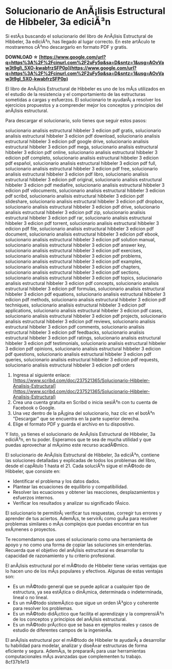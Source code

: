 
 
# Solucionario de AnÃ¡lisis Estructural de Hibbeler, 3a ediciÃ³n
 
Si estÃ¡s buscando el solucionario del libro de AnÃ¡lisis Estructural de Hibbeler, 3a ediciÃ³n, has llegado al lugar correcto. En este artÃ­culo te mostraremos cÃ³mo descargarlo en formato PDF y gratis.
 
**DOWNLOAD ☆ [https://www.google.com/url?q=https%3A%2F%2Fcinurl.com%2F2uFy5p&sa=D&sntz=1&usg=AOvVaw3t9gl\_5XO-kwabfrzSFP0p](https://www.google.com/url?q=https%3A%2F%2Fcinurl.com%2F2uFy5p&sa=D&sntz=1&usg=AOvVaw3t9gl_5XO-kwabfrzSFP0p)**


 
El libro de AnÃ¡lisis Estructural de Hibbeler es uno de los mÃ¡s utilizados en el estudio de la resistencia y el comportamiento de las estructuras sometidas a cargas y esfuerzos. El solucionario te ayudarÃ¡ a resolver los ejercicios propuestos y a comprender mejor los conceptos y principios del anÃ¡lisis estructural.
 
Para descargar el solucionario, solo tienes que seguir estos pasos:
 
solucionario analisis estructural hibbeler 3 edicion pdf gratis,  solucionario analisis estructural hibbeler 3 edicion pdf download,  solucionario analisis estructural hibbeler 3 edicion pdf google drive,  solucionario analisis estructural hibbeler 3 edicion pdf mega,  solucionario analisis estructural hibbeler 3 edicion pdf online,  solucionario analisis estructural hibbeler 3 edicion pdf completo,  solucionario analisis estructural hibbeler 3 edicion pdf español,  solucionario analisis estructural hibbeler 3 edicion pdf full,  solucionario analisis estructural hibbeler 3 edicion pdf free,  solucionario analisis estructural hibbeler 3 edicion pdf libro,  solucionario analisis estructural hibbeler 3 edicion pdf original,  solucionario analisis estructural hibbeler 3 edicion pdf mediafire,  solucionario analisis estructural hibbeler 3 edicion pdf vdocuments,  solucionario analisis estructural hibbeler 3 edicion pdf scribd,  solucionario analisis estructural hibbeler 3 edicion pdf slideshare,  solucionario analisis estructural hibbeler 3 edicion pdf dropbox,  solucionario analisis estructural hibbeler 3 edicion pdf drive,  solucionario analisis estructural hibbeler 3 edicion pdf zip,  solucionario analisis estructural hibbeler 3 edicion pdf rar,  solucionario analisis estructural hibbeler 3 edicion pdf torrent,  solucionario analisis estructural hibbeler 3 edicion pdf file,  solucionario analisis estructural hibbeler 3 edicion pdf document,  solucionario analisis estructural hibbeler 3 edicion pdf ebook,  solucionario analisis estructural hibbeler 3 edicion pdf solution manual,  solucionario analisis estructural hibbeler 3 edicion pdf answer key,  solucionario analisis estructural hibbeler 3 edicion pdf exercises,  solucionario analisis estructural hibbeler 3 edicion pdf problems,  solucionario analisis estructural hibbeler 3 edicion pdf examples,  solucionario analisis estructural hibbeler 3 edicion pdf chapters,  solucionario analisis estructural hibbeler 3 edicion pdf sections,  solucionario analisis estructural hibbeler 3 edicion pdf topics,  solucionario analisis estructural hibbeler 3 edicion pdf concepts,  solucionario analisis estructural hibbeler 3 edicion pdf formulas,  solucionario analisis estructural hibbeler 3 edicion pdf equations,  solucionario analisis estructural hibbeler 3 edicion pdf methods,  solucionario analisis estructural hibbeler 3 edicion pdf techniques,  solucionario analisis estructural hibbeler 3 edicion pdf applications,  solucionario analisis estructural hibbeler 3 edicion pdf cases,  solucionario analisis estructural hibbeler 3 edicion pdf projects,  solucionario analisis estructural hibbeler 3 edicion pdf reviews,  solucionario analisis estructural hibbeler 3 edicion pdf comments,  solucionario analisis estructural hibbeler 3 edicion pdf feedbacks,  solucionario analisis estructural hibbeler 3 edicion pdf ratings,  solucionario analisis estructural hibbeler 3 edicion pdf testimonials,  solucionario analisis estructural hibbeler 3 edicion pdf opinions,  solucionario analisis estructural hibbeler 3 edicion pdf questions,  solucionario analisis estructural hibbeler 3 edicion pdf queries,  solucionario analisis estructural hibbeler 3 edicion pdf requests,  solucionario analisis estructural hibbeler 3 edicion pdf orders
 
1. Ingresa al siguiente enlace: [https://www.scribd.com/doc/237521365/Solucionario-Hibbeler-Analisis-Estructural](https://www.scribd.com/doc/237521365/Solucionario-Hibbeler-Analisis-Estructural)
2. Crea una cuenta gratuita en Scribd o inicia sesiÃ³n con tu cuenta de Facebook o Google.
3. Una vez dentro de la pÃ¡gina del solucionario, haz clic en el botÃ³n "Descargar" que se encuentra en la parte superior derecha.
4. Elige el formato PDF y guarda el archivo en tu dispositivo.

Y listo, ya tienes el solucionario de AnÃ¡lisis Estructural de Hibbeler, 3a ediciÃ³n, en tu poder. Esperamos que te sea de mucha utilidad y que puedas aprovechar al mÃ¡ximo este recurso acadÃ©mico.
  
El solucionario de AnÃ¡lisis Estructural de Hibbeler, 3a ediciÃ³n, contiene las soluciones detalladas y explicadas de todos los problemas del libro, desde el capÃ­tulo 1 hasta el 21. Cada soluciÃ³n sigue el mÃ©todo de Hibbeler, que consiste en:

- Identificar el problema y los datos dados.
- Plantear las ecuaciones de equilibrio y compatibilidad.
- Resolver las ecuaciones y obtener las reacciones, desplazamientos y esfuerzos internos.
- Verificar los resultados y analizar su significado fÃ­sico.

El solucionario te permitirÃ¡ verificar tus respuestas, corregir tus errores y aprender de tus aciertos. AdemÃ¡s, te servirÃ¡ como guÃ­a para resolver problemas similares o mÃ¡s complejos que puedas encontrar en tus exÃ¡menes o proyectos.
 
Te recomendamos que uses el solucionario como una herramienta de apoyo y no como una forma de copiar las soluciones sin entenderlas. Recuerda que el objetivo del anÃ¡lisis estructural es desarrollar tu capacidad de razonamiento y tu criterio profesional.
  
El anÃ¡lisis estructural por el mÃ©todo de Hibbeler tiene varias ventajas que lo hacen uno de los mÃ¡s populares y efectivos. Algunas de estas ventajas son:

- Es un mÃ©todo general que se puede aplicar a cualquier tipo de estructura, ya sea estÃ¡tica o dinÃ¡mica, determinada o indeterminada, lineal o no lineal.
- Es un mÃ©todo sistemÃ¡tico que sigue un orden lÃ³gico y coherente para resolver los problemas.
- Es un mÃ©todo didÃ¡ctico que facilita el aprendizaje y la comprensiÃ³n de los conceptos y principios del anÃ¡lisis estructural.
- Es un mÃ©todo prÃ¡ctico que se basa en ejemplos reales y casos de estudio de diferentes campos de la ingenierÃ­a.

El anÃ¡lisis estructural por el mÃ©todo de Hibbeler te ayudarÃ¡ a desarrollar tu habilidad para modelar, analizar y diseÃ±ar estructuras de forma eficiente y segura. AdemÃ¡s, te prepararÃ¡ para usar herramientas computacionales mÃ¡s avanzadas que complementen tu trabajo.
 8cf37b1e13
 
